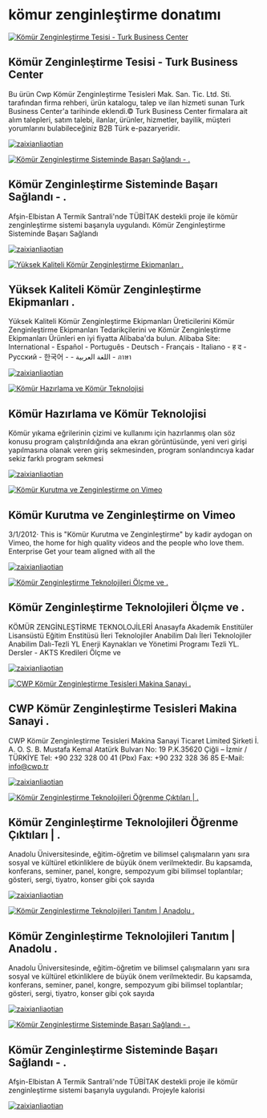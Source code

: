 # kömur zenginleştirme donatımı
<a href="https://mnn.zoosnet.net/LR/Chatpre.aspx?id=MNN94995150&p=https://topgrinding.com/" target="_blank">![Kömür Zenginleştirme Tesisi - Turk Business Center](https://github.com/technlg/images/blob/main/36.jpg)</a>
## Kömür Zenginleştirme Tesisi - Turk Business Center
Bu ürün Cwp Kömür Zenginleştirme Tesisleri Mak. San. Tic. Ltd. Sti. tarafından firma rehberi, ürün katalogu, talep ve ilan hizmeti sunan Turk Business Center'a tarihinde eklendi.© Turk Business Center firmalara ait alım talepleri, satım talebi, ilanlar, ürünler, hizmetler, bayilik, müşteri yorumlarını bulabileceğiniz B2B Türk e-pazaryeridir.
<a href="https://mnn.zoosnet.net/LR/Chatpre.aspx?id=MNN94995150&p=https://topgrinding.com/" target="_blank"><img src="https://github.com/technlg/images/raw/main/chat11.jpg" alt="zaixianliaotian"/></a><a href="//whatsapp.shibangsoft.com/WhatsApp.php" ><img src="https://github.com/technlg/images/raw/main/chat11.png" alt=""></a>
<a href="https://mnn.zoosnet.net/LR/Chatpre.aspx?id=MNN94995150&p=https://topgrinding.com/" target="_blank">![Kömür Zenginleştirme Sisteminde Başarı Sağlandı - .](https://github.com/technlg/images/blob/main/38.jpg)</a>
## Kömür Zenginleştirme Sisteminde Başarı Sağlandı - .
Afşin-Elbistan A Termik Santrali'nde TÜBİTAK destekli proje ile kömür zenginleştirme sistemi başarıyla uygulandı. Kömür Zenginleştirme Sisteminde Başarı Sağlandı
<a href="https://mnn.zoosnet.net/LR/Chatpre.aspx?id=MNN94995150&p=https://topgrinding.com/" target="_blank"><img src="https://github.com/technlg/images/raw/main/chat11.jpg" alt="zaixianliaotian"/></a><a href="//whatsapp.shibangsoft.com/WhatsApp.php" ><img src="https://github.com/technlg/images/raw/main/chat11.png" alt=""></a>
<a href="https://mnn.zoosnet.net/LR/Chatpre.aspx?id=MNN94995150&p=https://topgrinding.com/" target="_blank">![Yüksek Kaliteli Kömür Zenginleştirme Ekipmanları .](https://github.com/technlg/images/blob/main/11.jpg)</a>
## Yüksek Kaliteli Kömür Zenginleştirme Ekipmanları .
Yüksek Kaliteli Kömür Zenginleştirme Ekipmanları Üreticilerini Kömür Zenginleştirme Ekipmanları Tedarikçilerini ve Kömür Zenginleştirme Ekipmanları Ürünleri en iyi fiyatta Alibaba'da bulun. Alibaba Site: International - Español - Português - Deutsch - Français - Italiano - ह द - Pусский - 한국어 - - اللغة العربية - ภาษา 
<a href="https://mnn.zoosnet.net/LR/Chatpre.aspx?id=MNN94995150&p=https://topgrinding.com/" target="_blank"><img src="https://github.com/technlg/images/raw/main/chat11.jpg" alt="zaixianliaotian"/></a><a href="//whatsapp.shibangsoft.com/WhatsApp.php" ><img src="https://github.com/technlg/images/raw/main/chat11.png" alt=""></a>
<a href="https://mnn.zoosnet.net/LR/Chatpre.aspx?id=MNN94995150&p=https://topgrinding.com/" target="_blank">![Kömür Hazırlama ve Kömür Teknolojisi](https://github.com/technlg/images/blob/main/22.jpg)</a>
## Kömür Hazırlama ve Kömür Teknolojisi
Kömür yıkama eğrilerinin çizimi ve kullanımı için hazırlanmış olan söz konusu program çalıştırıldığında ana ekran görüntüsünde, yeni veri girişi yapılmasına olanak veren giriş sekmesinden, program sonlandıncıya kadar sekiz farklı program sekmesi
<a href="https://mnn.zoosnet.net/LR/Chatpre.aspx?id=MNN94995150&p=https://topgrinding.com/" target="_blank"><img src="https://github.com/technlg/images/raw/main/chat11.jpg" alt="zaixianliaotian"/></a><a href="//whatsapp.shibangsoft.com/WhatsApp.php" ><img src="https://github.com/technlg/images/raw/main/chat11.png" alt=""></a>
<a href="https://mnn.zoosnet.net/LR/Chatpre.aspx?id=MNN94995150&p=https://topgrinding.com/" target="_blank">![Kömür Kurutma ve Zenginleştirme on Vimeo](https://github.com/technlg/images/blob/main/43.jpg)</a>
## Kömür Kurutma ve Zenginleştirme on Vimeo
3/1/2012· This is "Kömür Kurutma ve Zenginleştirme" by kadir aydogan on Vimeo, the home for high quality videos and the people who love them. Enterprise Get your team aligned with all the 
<a href="https://mnn.zoosnet.net/LR/Chatpre.aspx?id=MNN94995150&p=https://topgrinding.com/" target="_blank"><img src="https://github.com/technlg/images/raw/main/chat11.jpg" alt="zaixianliaotian"/></a><a href="//whatsapp.shibangsoft.com/WhatsApp.php" ><img src="https://github.com/technlg/images/raw/main/chat11.png" alt=""></a>
<a href="https://mnn.zoosnet.net/LR/Chatpre.aspx?id=MNN94995150&p=https://topgrinding.com/" target="_blank">![Kömür Zenginleştirme Teknolojileri Ölçme ve .](https://github.com/technlg/images/blob/main/60.jpg)</a>
## Kömür Zenginleştirme Teknolojileri Ölçme ve .
KÖMÜR ZENGİNLEŞTİRME TEKNOLOJİLERİ Anasayfa Akademik Enstitüler Lisansüstü Eğitim Enstitüsü İleri Teknolojiler Anabilim Dalı İleri Teknolojiler Anabilim Dalı-Tezli YL Enerji Kaynakları ve Yönetimi Programı Tezli YL. Dersler - AKTS Kredileri Ölçme ve
<a href="https://mnn.zoosnet.net/LR/Chatpre.aspx?id=MNN94995150&p=https://topgrinding.com/" target="_blank"><img src="https://github.com/technlg/images/raw/main/chat11.jpg" alt="zaixianliaotian"/></a><a href="//whatsapp.shibangsoft.com/WhatsApp.php" ><img src="https://github.com/technlg/images/raw/main/chat11.png" alt=""></a>
<a href="https://mnn.zoosnet.net/LR/Chatpre.aspx?id=MNN94995150&p=https://topgrinding.com/" target="_blank">![CWP Kömür Zenginleştirme Tesisleri Makina Sanayi .](https://github.com/technlg/images/blob/main/13.jpg)</a>
## CWP Kömür Zenginleştirme Tesisleri Makina Sanayi .
CWP Kömür Zenginleştirme Tesisleri Makina Sanayi Ticaret Limited Şirketi İ. A. O. S. B. Mustafa Kemal Atatürk Bulvarı No: 19 P.K.35620 Çiğli – İzmir / TÜRKİYE Tel: +90 232 328 00 41 (Pbx) Fax: +90 232 328 36 85 E-Mail: info@cwp.tr
<a href="https://mnn.zoosnet.net/LR/Chatpre.aspx?id=MNN94995150&p=https://topgrinding.com/" target="_blank"><img src="https://github.com/technlg/images/raw/main/chat11.jpg" alt="zaixianliaotian"/></a><a href="//whatsapp.shibangsoft.com/WhatsApp.php" ><img src="https://github.com/technlg/images/raw/main/chat11.png" alt=""></a>
<a href="https://mnn.zoosnet.net/LR/Chatpre.aspx?id=MNN94995150&p=https://topgrinding.com/" target="_blank">![Kömür Zenginleştirme Teknolojileri Öğrenme Çıktıları | .](https://github.com/technlg/images/blob/main/59.jpg)</a>
## Kömür Zenginleştirme Teknolojileri Öğrenme Çıktıları | .
Anadolu Üniversitesinde, eğitim-öğretim ve bilimsel çalışmaların yanı sıra sosyal ve kültürel etkinliklere de büyük önem verilmektedir. Bu kapsamda, konferans, seminer, panel, kongre, sempozyum gibi bilimsel toplantılar; gösteri, sergi, tiyatro, konser gibi çok sayıda 
<a href="https://mnn.zoosnet.net/LR/Chatpre.aspx?id=MNN94995150&p=https://topgrinding.com/" target="_blank"><img src="https://github.com/technlg/images/raw/main/chat11.jpg" alt="zaixianliaotian"/></a><a href="//whatsapp.shibangsoft.com/WhatsApp.php" ><img src="https://github.com/technlg/images/raw/main/chat11.png" alt=""></a>
<a href="https://mnn.zoosnet.net/LR/Chatpre.aspx?id=MNN94995150&p=https://topgrinding.com/" target="_blank">![Kömür Zenginleştirme Teknolojileri Tanıtım | Anadolu .](https://github.com/technlg/images/blob/main/55.jpg)</a>
## Kömür Zenginleştirme Teknolojileri Tanıtım | Anadolu .
Anadolu Üniversitesinde, eğitim-öğretim ve bilimsel çalışmaların yanı sıra sosyal ve kültürel etkinliklere de büyük önem verilmektedir. Bu kapsamda, konferans, seminer, panel, kongre, sempozyum gibi bilimsel toplantılar; gösteri, sergi, tiyatro, konser gibi çok sayıda 
<a href="https://mnn.zoosnet.net/LR/Chatpre.aspx?id=MNN94995150&p=https://topgrinding.com/" target="_blank"><img src="https://github.com/technlg/images/raw/main/chat11.jpg" alt="zaixianliaotian"/></a><a href="//whatsapp.shibangsoft.com/WhatsApp.php" ><img src="https://github.com/technlg/images/raw/main/chat11.png" alt=""></a>
<a href="https://mnn.zoosnet.net/LR/Chatpre.aspx?id=MNN94995150&p=https://topgrinding.com/" target="_blank">![Kömür Zenginleştirme Sisteminde Başarı Sağlandı - .](https://github.com/technlg/images/blob/main/32.jpg)</a>
## Kömür Zenginleştirme Sisteminde Başarı Sağlandı - .
Afşin-Elbistan A Termik Santrali'nde TÜBİTAK destekli proje ile kömür zenginleştirme sistemi başarıyla uygulandı. Projeyle kalorisi
<a href="https://mnn.zoosnet.net/LR/Chatpre.aspx?id=MNN94995150&p=https://topgrinding.com/" target="_blank"><img src="https://github.com/technlg/images/raw/main/chat11.jpg" alt="zaixianliaotian"/></a><a href="//whatsapp.shibangsoft.com/WhatsApp.php" ><img src="https://github.com/technlg/images/raw/main/chat11.png" alt=""></a>
